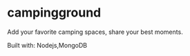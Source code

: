 # campingground
Add your favorite camping spaces, share your best moments.

Built with: Nodejs,MongoDB
